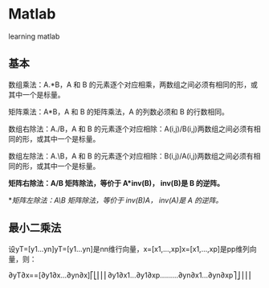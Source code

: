 # Matlab
learning matlab

## 基本

数组乘法：A.*B，A 和 B 的元素逐个对应相乘，两数组之间必须有相同的形，或其中一个是标量。

矩阵乘法：A*B，A 和 B 的矩阵乘法，A 的列数必须和 B 的行数相同。

数组右除法：A./B，A 和 B 的元素逐个对应相除：A(i,j)/B(i,j)两数组之间必须有相同的形，或其中一个是标量。

数组左除法：A.\B，A 和 B 的元素逐个对应相除：B(i,j)/A(i,j)两数组之间必须有相同的形，或其中一个是标量。

**矩阵右除法：A/B 矩阵除法，等价于 A*inv(B)， inv(B)是 B 的逆阵。**

**矩阵左除法：A\B 矩阵除法，等价于 inv(B)*A， inv(A)是 A 的逆阵。**


## 最小二乘法

设yT=[y1...yn]yT=[y1...yn]是nn维行向量，x=[x1,...,xp]x=[x1,...,xp]是pp维列向量，则：

∂yT∂x==[∂y1∂x...∂yn∂x]⎡⎣⎢⎢⎢∂y1∂x1...∂y1∂xp.........∂yn∂x1...∂yn∂xp⎤⎦⎥⎥⎥
